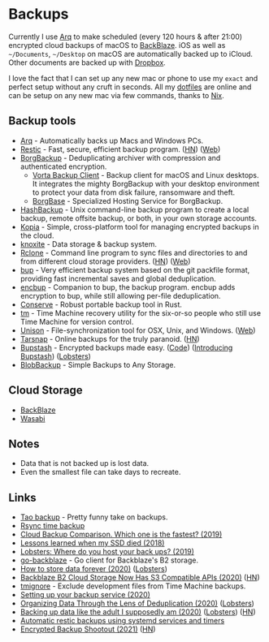 # Backups

Currently I use [Arq](https://www.arqbackup.com) to make scheduled \(every 120 hours & after 21:00\) encrypted cloud backups of macOS to [BackBlaze](https://www.backblaze.com/). iOS as well as `~/Documents`, `~/Desktop` on macOS are automatically backed up to iCloud. Other documents are backed up with [Dropbox](https://www.dropbox.com/).

I love the fact that I can set up any new mac or phone to use my `exact` and perfect setup without any cruft in seconds. All my [dotfiles](https://github.com/nikitavoloboev/dotfiles) are online and can be setup on any new mac via few commands, thanks to [Nix](https://github.com/bgoonz/Knowledge-Bank/tree/d157cab4a536be397d8f7d36c79f7d69d282500a/14-Pure-Education/knowledge-master/knowledge-master/package-managers/nix/nix.md).

## Backup tools

* [Arq](https://www.arqbackup.com/) - Automatically backs up Macs and Windows PCs.
* [Restic](https://github.com/restic/restic) - Fast, secure, efficient backup program. \([HN](https://news.ycombinator.com/item?id=21410833)\) \([Web](https://restic.net/)\)
* [BorgBackup](https://github.com/borgbackup/borg) - Deduplicating archiver with compression and authenticated encryption.
  * [Vorta Backup Client](https://github.com/borgbase/vorta) - Backup client for macOS and Linux desktops. It integrates the mighty BorgBackup with your desktop environment to protect your data from disk failure, ransomware and theft.
  * [BorgBase](https://www.borgbase.com/) - Specialized Hosting Service for BorgBackup.
* [HashBackup](http://www.hashbackup.com/) - Unix command-line backup program to create a local backup, remote offsite backup, or both, in your own storage accounts.
* [Kopia](https://github.com/kopia/kopia) - Simple, cross-platform tool for managing encrypted backups in the cloud.
* [knoxite](https://github.com/knoxite/knoxite) - Data storage & backup system.
* [Rclone](https://github.com/rclone/rclone) - Command line program to sync files and directories to and from different cloud storage providers. \([HN](https://news.ycombinator.com/item?id=22791036)\) \([Web](https://rclone.org/)\)
* [bup](https://github.com/bup/bup) - Very efficient backup system based on the git packfile format, providing fast incremental saves and global deduplication.
* [encbup](https://github.com/skorokithakis/encbup) - Companion to bup, the backup program. encbup adds encryption to bup, while still allowing per-file deduplication.
* [Conserve](https://github.com/sourcefrog/conserve) - Robust portable backup tool in Rust.
* [tm](https://github.com/erica/tm) - Time Machine recovery utility for the six-or-so people who still use Time Machine for version control.
* [Unison](https://github.com/bcpierce00/unison) - File-synchronization tool for OSX, Unix, and Windows. \([Web](https://www.cis.upenn.edu/~bcpierce/unison/)\)
* [Tarsnap](https://www.tarsnap.com/) - Online backups for the truly paranoid. \([HN](https://news.ycombinator.com/item?id=24535046)\)
* [Bupstash](https://bupstash.io/) - Encrypted backups made easy. \([Code](https://github.com/andrewchambers/bupstash)\) \([Introducing Bupstash](https://acha.ninja/blog/introducing_bupstash/)\) \([Lobsters](https://lobste.rs/s/k5opww/introducing_bupstash)\)
* [BlobBackup](https://blobbackup.com/) - Simple Backups to Any Storage.

## Cloud Storage

* [BackBlaze](https://www.backblaze.com/)
* [Wasabi](https://wasabi.com/)

## Notes

* Data that is not backed up is lost data.
* Even the smallest file can take days to recreate.

## Links

* [Tao backup](http://taobackup.com/) - Pretty funny take on backups.
* [Rsync time backup](https://github.com/laurent22/rsync-time-backup)
* [Cloud Backup Comparison. Which one is the fastest? \(2019\)](https://www.arqbackup.com/cloud-backup-comparison.html)
* [Lessons learned when my SSD died \(2018\)](https://bsago.me/blog/lessons-learned-when-my-ssd-died)
* [Lobsters: Where do you host your back ups? \(2019\)](https://lobste.rs/s/c8long/where_do_you_host_your_back_ups)
* [go-backblaze](https://github.com/kothar/go-backblaze) - Go client for Backblaze's B2 storage.
* [How to store data forever \(2020\)](https://drewdevault.com/2020/04/22/How-to-store-data-forever.html) \([Lobsters](https://lobste.rs/s/il9z0e/how_store_data_forever)\)
* [Backblaze B2 Cloud Storage Now Has S3 Compatible APIs \(2020\)](https://www.backblaze.com/blog/backblaze-b2-s3-compatible-api/) \([HN](https://news.ycombinator.com/item?id=23069114)\)
* [tmignore](https://github.com/samuelmeuli/tmignore) - Exclude development files from Time Machine backups.
* [Setting up your backup service \(2020\)](https://www.williamjbowman.com/blog/2020/06/30/setting-up-your-backup-service/)
* [Organizing Data Through the Lens of Deduplication \(2020\)](https://www.anishathalye.com/2020/08/03/periscope/) \([Lobsters](https://lobste.rs/s/udqu02/organizing_data_through_lens)\)
* [Backing up data like the adult I supposedly am \(2020\)](https://magnusson.io/post/backups/) \([Lobsters](https://lobste.rs/s/bmqi6l/backing_up_data_like_adult_i_supposedly_am)\) \([HN](https://news.ycombinator.com/item?id=24526706)\)
* [Automatic restic backups using systemd services and timers](https://github.com/erikw/restic-systemd-automatic-backup)
* [Encrypted Backup Shootout \(2021\)](https://acha.ninja/blog/encrypted_backup_shootout/) \([HN](https://news.ycombinator.com/item?id=25618346)\)

